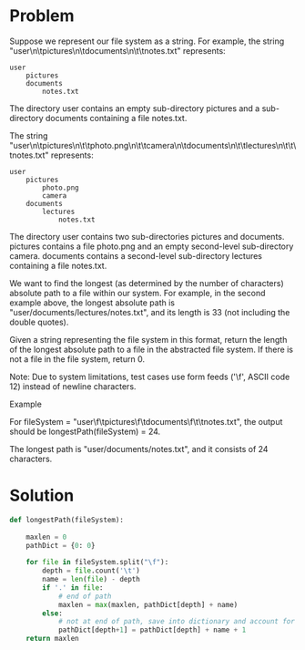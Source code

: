 # Problem
Suppose we represent our file system as a string. For example, the string "user\n\tpictures\n\tdocuments\n\t\tnotes.txt" represents:

    user  
        pictures  
        documents  
            notes.txt       
        
The directory user contains an empty sub-directory pictures and a sub-directory documents containing a file notes.txt.

The string "user\n\tpictures\n\t\tphoto.png\n\t\tcamera\n\tdocuments\n\t\tlectures\n\t\t\tnotes.txt" represents:

    user  
        pictures  
            photo.png  
            camera  
        documents  
            lectures  
                notes.txt  
The directory user contains two sub-directories pictures and documents. pictures contains a file photo.png and an empty second-level sub-directory camera. documents contains a second-level sub-directory lectures containing a file notes.txt.

We want to find the longest (as determined by the number of characters) absolute path to a file within our system. For example, in the second example above, the longest absolute path is "user/documents/lectures/notes.txt", and its length is 33 (not including the double quotes).

Given a string representing the file system in this format, return the length of the longest absolute path to a file in the abstracted file system. If there is not a file in the file system, return 0.

Note: Due to system limitations, test cases use form feeds ('\f', ASCII code 12) instead of newline characters.

Example

For fileSystem = "user\f\tpictures\f\tdocuments\f\t\tnotes.txt", the output should be
longestPath(fileSystem) = 24.

The longest path is "user/documents/notes.txt", and it consists of 24 characters.
# Solution
```python
def longestPath(fileSystem):
    
    maxlen = 0
    pathDict = {0: 0}
    
    for file in fileSystem.split("\f"):
        depth = file.count('\t')
        name = len(file) - depth
        if '.' in file:
            # end of path
            maxlen = max(maxlen, pathDict[depth] + name)
        else:
            # not at end of path, save into dictionary and account for forward slash
            pathDict[depth+1] = pathDict[depth] + name + 1
    return maxlen
```
